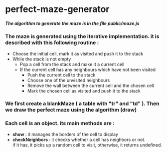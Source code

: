 # perfect-maze-generator
<h5>The algorithm to generate the maze is in the file public/maze.js</h5>

<div>
  <h3>The maze is generated using the iterative implementation. it is described with this following routine : </h3>
    <ul>
      <li> Choose the initial cell, mark it as visited and push it to the stack </li>
      <li> While the stack is not empty
          <ul>
            <li>Pop a cell from the stack and make it a current cell
            <li>If the current cell has any neighbours which have not been visited
              <ul>
                <li>Push the current cell to the stack
                <li>Choose one of the unvisited neighbours
                <li>Remove the wall between the current cell and the chosen cell
                <li>Mark the chosen cell as visited and push it to the stack
              </ul>
        </ul>
    </ul>
 </div>

<div>
  <h3>We first create a blankMaze ( a table with "tr" and "td" ).
  Then we draw the perfect maze using the algorithm (draw)</h3> 
</div>
<div>
  <h3>Each cell is an object. its main methods are : </h3>
  <ul>
    <li><strong>show</strong> : it manages the borders of the cell to display 
    <li><strong>checkNeighbors</strong> : it checks whether a cell has neighbors or not.<br>
      if it has, it picks up a random cell to visit, otherwise, it returns undefined.</li>
  </ul>
</div>
    
